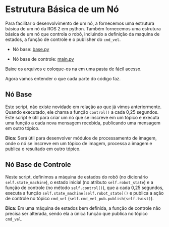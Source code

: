 # Estrutura Básica de um Nó

Para facilitar o desenvolvimento de um nó, a fornecemos uma estrutura básica de um nó da ROS 2 em python. Também fornecemos uma estrutura básica de um nó que controla o robô, incluindo a definição da maquina de estados, a função de controle e o publisher do `cmd_vel`.

* Nó base: [base.py](../util/base.py)

* Nó base de controle: [main.py](../util/base_control.py)

Baixe os arquivos e coloque-os na em uma pasta de fácil acesso. 

Agora vamos entender o que cada parte do código faz.

## Nó Base

Este script, não existe novidade em relação ao que já vimos anteriormente. Quando executado, ele chama a função `control()` a cada 0,25 segundos. Este script é útil para criar um nó que se inscreve em um tópico e executa uma função a cada nova mensagem recebida, publicando uma mensagem em outro tópico.

**Dica:** Será útil para desenvolver módulos de processamento de imagem, onde o nó se inscreve em um tópico de imagem, processa a imagem e publica o resultado em outro tópico.

## Nó Base de Controle

Neste script, definimos a máquina de estados do robô (no dicionário `self.state_machine`), o estado inicial (no atributo `self.robot_state`) e a função de controle (no método `self.control()`), que a cada 0,25 segundos, executa a função `self.state_machine[self.robot_state]()` e publica a ação de controle no tópico `cmd_vel` (`self.cmd_vel_pub.publish(self.twist)`).

**Dica:** Em uma máquina de estados bem definida, a função de controle não precisa ser alterada, sendo ela a única função que publica no tópico `cmd_vel`.